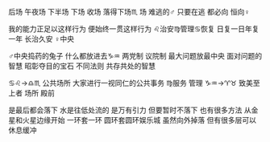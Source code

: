 后场 午夜场 下半场 下场 收场 落得下场♏︎
场 难逃的♂
只要在逃 都必向 恒向♀

我的能力正足以这样行为
便始终一贯这样行为
♌︎治安♍︎管理♋︎恢复 日复一日年复一年 长治久安
♀中央

♂中央捣药的兔子 什么都放进去♑︎♒︎
两党制 议院制 最大问题放最中央
面对问题的智慧 昭彰夺目的宝石
不同法则 共存共处的智慧

♋︎♌︎→♎︎♏︎ 公共场所 大家进行一视同仁的公共事务 ♍︎服务 管理
♑︎♒︎→♈︎♉︎ 致美至上者
场所 殿前

是最后都会落下 水是往低处流的 是万有引力
但要暂时不落下 也有很多方法
从金星和火星边缘开始 一环套一环 圆环套圆环娱乐城
虽然向外掉落 但有很多层可以休息缓冲
